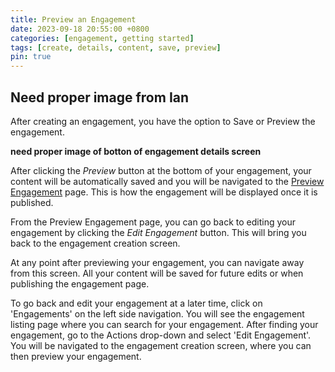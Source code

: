 ```yaml
---
title: Preview an Engagement
date: 2023-09-18 20:55:00 +0800
categories: [engagement, getting started] 
tags: [create, details, content, save, preview] 
pin: true
---
```


## Need proper image from Ian

After creating an engagement, you have the option to Save or Preview the engagement. 

**need proper image of botton of engagement details screen**

After clicking the *Preview* button at the bottom of your engagement, your content will be automatically saved and you will be navigated to the [Preview Engagement](/met-guide/posts/preview-engagement/) page. This is how the engagement will be displayed once it is published.  

From the Preview Engagement page, you can go back to editing your engagement by clicking the *Edit Engagement* button. This will bring you back to the engagement creation screen.  

At any point after previewing your engagement, you can navigate away from this screen. All your content will be saved for future edits or when publishing the engagement page.  

To go back and edit your engagement at a later time, click on 'Engagements' on the left side navigation. You will see the engagement listing page where you can search for your engagement. After finding your engagement, go to the Actions drop-down and select 'Edit Engagement'. You will be navigated to the engagement creation screen, where you can then preview your engagement.

